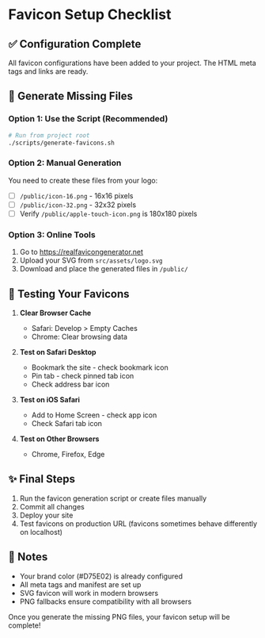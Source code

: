 # Favicon Setup Checklist

## ✅ Configuration Complete
All favicon configurations have been added to your project. The HTML meta tags and links are ready.

## 🔧 Generate Missing Files

### Option 1: Use the Script (Recommended)
```bash
# Run from project root
./scripts/generate-favicons.sh
```

### Option 2: Manual Generation
You need to create these files from your logo:
- [ ] `/public/icon-16.png` - 16x16 pixels
- [ ] `/public/icon-32.png` - 32x32 pixels
- [ ] Verify `/public/apple-touch-icon.png` is 180x180 pixels

### Option 3: Online Tools
1. Go to https://realfavicongenerator.net
2. Upload your SVG from `src/assets/logo.svg`
3. Download and place the generated files in `/public/`

## 🧪 Testing Your Favicons

1. **Clear Browser Cache**
   - Safari: Develop > Empty Caches
   - Chrome: Clear browsing data

2. **Test on Safari Desktop**
   - Bookmark the site - check bookmark icon
   - Pin tab - check pinned tab icon
   - Check address bar icon

3. **Test on iOS Safari**
   - Add to Home Screen - check app icon
   - Check Safari tab icon

4. **Test on Other Browsers**
   - Chrome, Firefox, Edge

## ✨ Final Steps

1. Run the favicon generation script or create files manually
2. Commit all changes
3. Deploy your site
4. Test favicons on production URL (favicons sometimes behave differently on localhost)

## 📝 Notes
- Your brand color (#D75E02) is already configured
- All meta tags and manifest are set up
- SVG favicon will work in modern browsers
- PNG fallbacks ensure compatibility with all browsers

Once you generate the missing PNG files, your favicon setup will be complete!
